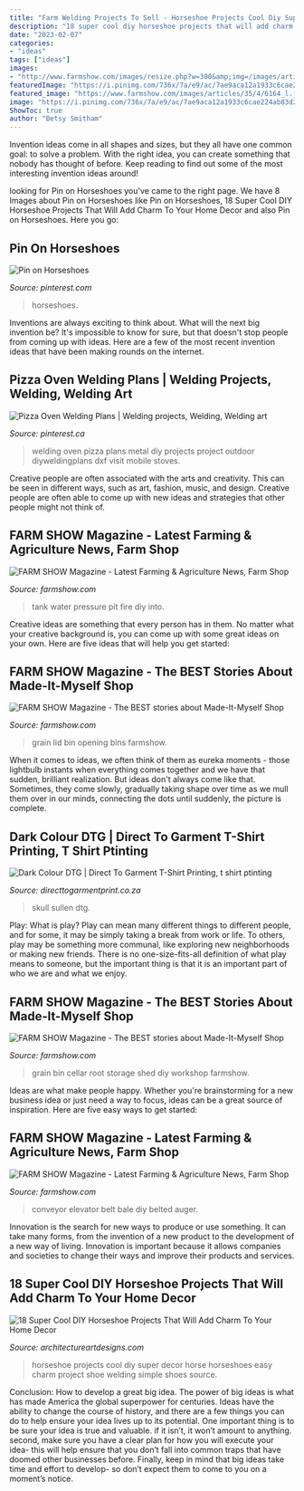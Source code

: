 ```yaml
---
title: "Farm Welding Projects To Sell - Horseshoe Projects Cool Diy Super Decor Horse Horseshoes Easy Charm Project Shoe Welding Simple Shoes Source"
description: "18 super cool diy horseshoe projects that will add charm to your home decor"
date: "2023-02-07"
categories:
- "ideas"
tags: ["ideas"]
images:
- "http://www.farmshow.com/images/resize.php?w=300&amp;img=/images/articles/25/1/20918_l.jpg"
featuredImage: "https://i.pinimg.com/736x/7a/e9/ac/7ae9aca12a1933c6cae224ab83d250af--diy-welding-welding-shop.jpg"
featured_image: "https://www.farmshow.com/images/articles/35/4/6164_l.jpg"
image: "https://i.pinimg.com/736x/7a/e9/ac/7ae9aca12a1933c6cae224ab83d250af--diy-welding-welding-shop.jpg"
ShowToc: true
author: "Betsy Smitham"
---
```



Invention ideas come in all shapes and sizes, but they all have one common goal: to solve a problem. With the right idea, you can create something that nobody has thought of before. Keep reading to find out some of the most interesting invention ideas around!

	

		
looking for Pin on Horseshoes you've came to the right page. We have 8 Images about Pin on Horseshoes like Pin on Horseshoes, 18 Super Cool DIY Horseshoe Projects That Will Add Charm To Your Home Decor and also Pin on Horseshoes. Here you go:
		
    
## Pin On Horseshoes

<img loading=lazy src="https://i.pinimg.com/736x/89/f1/8a/89f18a8c0510b46599a7bb65dd16dffa.jpg" onerror="this.onerror=null;this.src='https://tse2.mm.bing.net/th?id=OIP.KnhG9kpatMy64GZQ5Ne9MgHaJ3&amp;pid=15.1';" alt="Pin on Horseshoes">

_Source: pinterest.com_

>horseshoes. 

	

Inventions are always exciting to think about. What will the next big invention be? It's impossible to know for sure, but that doesn't stop people from coming up with ideas. Here are a few of the most recent invention ideas that have been making rounds on the internet.

    
## Pizza Oven Welding Plans | Welding Projects, Welding, Welding Art

<img loading=lazy src="https://i.pinimg.com/736x/7a/e9/ac/7ae9aca12a1933c6cae224ab83d250af--diy-welding-welding-shop.jpg" onerror="this.onerror=null;this.src='https://tse2.mm.bing.net/th?id=OIP.zj4NHDztwCMlCcu10PkjtAHaGR&amp;pid=15.1';" alt="Pizza Oven Welding Plans | Welding projects, Welding, Welding art">

_Source: pinterest.ca_

>welding oven pizza plans metal diy projects project outdoor diyweldingplans dxf visit mobile stoves. 

	

Creative people are often associated with the arts and creativity. This can be seen in different ways, such as art, fashion, music, and design. Creative people are often able to come up with new ideas and strategies that other people might not think of.

    
## FARM SHOW Magazine - Latest Farming &amp; Agriculture News, Farm Shop

<img loading=lazy src="http://www.farmshow.com/images/resize.php?w=300&amp;img=/images/articles/35/2/6621_l.jpg" onerror="this.onerror=null;this.src='https://tse4.mm.bing.net/th?id=OIP.TTL9n6UzkFM7akSe82rFrwAAAA&amp;pid=15.1';" alt="FARM SHOW Magazine - Latest Farming &amp; Agriculture News, Farm Shop">

_Source: farmshow.com_

>tank water pressure pit fire diy into. 

	

Creative ideas are something that every person has in them. No matter what your creative background is, you can come up with some great ideas on your own. Here are five ideas that will help you get started: 

    
## FARM SHOW Magazine - The BEST Stories About Made-It-Myself Shop

<img loading=lazy src="https://www.farmshow.com/images/articles/38/1/30605_l.jpg" onerror="this.onerror=null;this.src='https://tse3.mm.bing.net/th?id=OIP.XCqtYBA5Et0YPNz2tNnVrQHaJx&amp;pid=15.1';" alt="FARM SHOW Magazine - The BEST stories about Made-It-Myself Shop">

_Source: farmshow.com_

>grain lid bin opening bins farmshow. 

	

When it comes to ideas, we often think of them as eureka moments - those lightbulb instants when everything comes together and we have that sudden, brilliant realization. But ideas don't always come like that. Sometimes, they come slowly, gradually taking shape over time as we mull them over in our minds, connecting the dots until suddenly, the picture is complete.

    
## Dark Colour DTG | Direct To Garment T-Shirt Printing, T Shirt Ptinting

<img loading=lazy src="https://directtogarmentprint.co.za/wp-content/uploads/2017/12/direct-to-garment-51-768x960.jpg" onerror="this.onerror=null;this.src='https://tse2.mm.bing.net/th?id=OIP.5Pf8y-ugcvTWwASmSqWn8QHaJQ&amp;pid=15.1';" alt="Dark Colour DTG | Direct To Garment T-Shirt Printing, t shirt ptinting">

_Source: directtogarmentprint.co.za_

>skull sullen dtg. 

	

Play: What is play?
Play can mean many different things to different people, and for some, it may be simply taking a break from work or life. To others, play may be something more communal, like exploring new neighborhoods or making new friends. There is no one-size-fits-all definition of what play means to someone, but the important thing is that it is an important part of who we are and what we enjoy.

    
## FARM SHOW Magazine - The BEST Stories About Made-It-Myself Shop

<img loading=lazy src="https://www.farmshow.com/images/articles/35/4/6164_l.jpg" onerror="this.onerror=null;this.src='https://tse4.mm.bing.net/th?id=OIP.23ciN1K3FSHF0IiC_gNW5wHaFj&amp;pid=15.1';" alt="FARM SHOW Magazine - The BEST stories about Made-It-Myself Shop">

_Source: farmshow.com_

>grain bin cellar root storage shed diy workshop farmshow. 

	

Ideas are what make people happy. Whether you're brainstorming for a new business idea or just need a way to focus, ideas can be a great source of inspiration. Here are five easy ways to get started: 

    
## FARM SHOW Magazine - Latest Farming &amp; Agriculture News, Farm Shop

<img loading=lazy src="http://www.farmshow.com/images/resize.php?w=300&amp;img=/images/articles/25/1/20918_l.jpg" onerror="this.onerror=null;this.src='https://tse4.mm.bing.net/th?id=OIP.AnIAlxzNemPfjMEhZr3kyAHaKv&amp;pid=15.1';" alt="FARM SHOW Magazine - Latest Farming &amp; Agriculture News, Farm Shop">

_Source: farmshow.com_

>conveyor elevator belt bale diy belted auger. 

	

Innovation is the search for new ways to produce or use something. It can take many forms, from the invention of a new product to the development of a new way of living. Innovation is important because it allows companies and societies to change their ways and improve their products and services.

    
## 18 Super Cool DIY Horseshoe Projects That Will Add Charm To Your Home Decor

<img loading=lazy src="http://www.architectureartdesigns.com/wp-content/uploads/2016/08/14-11.jpg" onerror="this.onerror=null;this.src='https://tse1.mm.bing.net/th?id=OIP.M_VVe2-AvhkxsNeb1X5YsAHaLH&amp;pid=15.1';" alt="18 Super Cool DIY Horseshoe Projects That Will Add Charm To Your Home Decor">

_Source: architectureartdesigns.com_

>horseshoe projects cool diy super decor horse horseshoes easy charm project shoe welding simple shoes source. 

	

Conclusion: How to develop a great big idea.
The power of big ideas is what has made America the global superpower for centuries. Ideas have the ability to change the course of history, and there are a few things you can do to help ensure your idea lives up to its potential.
One important thing is to be sure your idea is true and valuable. if it isn’t, it won’t amount to anything. second, make sure you have a clear plan for how you will execute your idea- this will help ensure that you don’t fall into common traps that have doomed other businesses before. Finally, keep in mind that big ideas take time and effort to develop- so don’t expect them to come to you on a moment’s notice.

